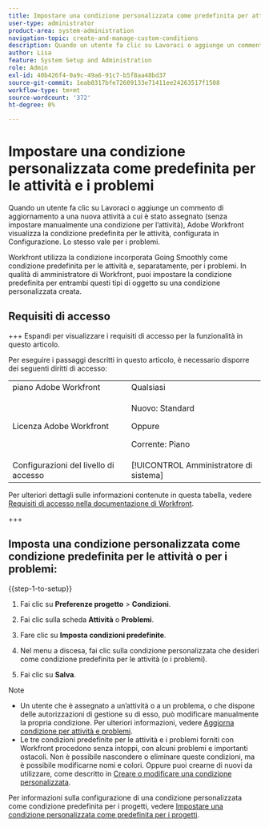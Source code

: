 ```yaml
---
title: Impostare una condizione personalizzata come predefinita per attività e problemi
user-type: administrator
product-area: system-administration
navigation-topic: create-and-manage-custom-conditions
description: Quando un utente fa clic su Lavoraci o aggiunge un commento di aggiornamento a una nuova attività a cui è stato assegnato (senza impostare manualmente una condizione per l’attività), Adobe Workfront visualizza la condizione predefinita per le attività, configurata in Configurazione. Lo stesso vale per i problemi.
author: Lisa
feature: System Setup and Administration
role: Admin
exl-id: 40b426f4-0a9c-49a6-91c7-b5f8aa48bd37
source-git-commit: 1eab0317bfe72609133e71411ee24263517f1508
workflow-type: tm+mt
source-wordcount: '372'
ht-degree: 0%

---
```


# Impostare una condizione personalizzata come predefinita per le attività e i problemi

Quando un utente fa clic su Lavoraci o aggiunge un commento di aggiornamento a una nuova attività a cui è stato assegnato (senza impostare manualmente una condizione per l’attività), Adobe Workfront visualizza la condizione predefinita per le attività, configurata in Configurazione. Lo stesso vale per i problemi.

Workfront utilizza la condizione incorporata Going Smoothly come condizione predefinita per le attività e, separatamente, per i problemi. In qualità di amministratore di Workfront, puoi impostare la condizione predefinita per entrambi questi tipi di oggetto su una condizione personalizzata creata.

## Requisiti di accesso

+++ Espandi per visualizzare i requisiti di accesso per la funzionalità in questo articolo.

Per eseguire i passaggi descritti in questo articolo, è necessario disporre dei seguenti diritti di accesso:

<table style="table-layout:auto"> 
 <col> 
 <col> 
 <tbody> 
  <tr> 
   <td role="rowheader">piano Adobe Workfront</td> 
   <td>Qualsiasi</td> 
  </tr> 
  <tr> 
  <tr> 
   <td role="rowheader">Licenza Adobe Workfront</td> 
   <td><p>Nuovo: Standard</p>
       <p>Oppure</p>
       <p>Corrente: Piano</p></td>
  </tr> 
  </tr> 
  <tr> 
   <td role="rowheader">Configurazioni del livello di accesso</td> 
   <td>[!UICONTROL Amministratore di sistema]</td>
  </tr> 
 </tbody> 
</table>

Per ulteriori dettagli sulle informazioni contenute in questa tabella, vedere [Requisiti di accesso nella documentazione di Workfront](/help/quicksilver/administration-and-setup/add-users/access-levels-and-object-permissions/access-level-requirements-in-documentation.md).

+++

## Imposta una condizione personalizzata come condizione predefinita per le attività o per i problemi:

{{step-1-to-setup}}

1. Fai clic su **Preferenze progetto** > **Condizioni**.

1. Fai clic sulla scheda **Attività** o **Problemi**.

1. Fare clic su **Imposta condizioni predefinite**.
1. Nel menu a discesa, fai clic sulla condizione personalizzata che desideri come condizione predefinita per le attività (o i problemi).
1. Fai clic su **Salva**.

>[!NOTE]
>
>* Un utente che è assegnato a un’attività o a un problema, o che dispone delle autorizzazioni di gestione su di esso, può modificare manualmente la propria condizione. Per ulteriori informazioni, vedere [Aggiorna condizione per attività e problemi](../../../manage-work/projects/updating-work-in-a-project/update-condition-for-tasks-and-issues.md).
>* Le tre condizioni predefinite per le attività e i problemi forniti con Workfront procedono senza intoppi, con alcuni problemi e importanti ostacoli. Non è possibile nascondere o eliminare queste condizioni, ma è possibile modificarne nomi e colori. Oppure puoi crearne di nuovi da utilizzare, come descritto in [Creare o modificare una condizione personalizzata](../../../administration-and-setup/customize-workfront/create-manage-custom-conditions/create-edit-custom-conditions.md).

Per informazioni sulla configurazione di una condizione personalizzata come condizione predefinita per i progetti, vedere [Impostare una condizione personalizzata come predefinita per i progetti](../../../administration-and-setup/customize-workfront/create-manage-custom-conditions/set-custom-condition-default-projects.md).
